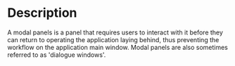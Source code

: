 # Description
A modal panels is a panel that requires users to interact with it before they can return to operating the application laying behind, thus preventing the workflow on the application main window. Modal panels are also sometimes referred to as 'dialogue windows'.
